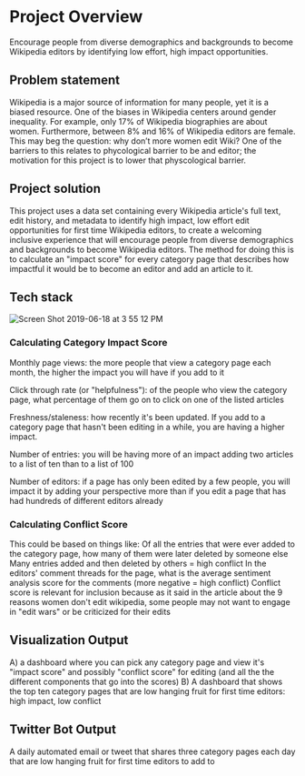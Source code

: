 # Project Overview

Encourage people from diverse demographics and backgrounds to become Wikipedia editors by identifying low effort, high impact opportunities.

## Problem statement

Wikipedia is a major source of information for many people, yet it is a biased resource. One of the biases in Wikipedia centers around gender inequality.  For example, only 17% of Wikipedia biographies are about women.  Furthermore, between 8% and 16% of Wikipedia editors are female.  This may beg the question: why don’t more women edit Wiki?  One of the barriers to this relates to phycological barrier to be and editor; the motivation for this project is to lower that physcological barrier.

## Project solution

This project uses a data set containing every Wikipedia article's full text, edit history, and metadata to identify high impact, low effort edit opportunities for first time Wikipedia editors, to create a welcoming inclusive experience that will encourage people from diverse demographics and backgrounds to become Wikipedia editors.  The method for doing this is to calculate an "impact score" for every category page that describes how impactful it would be to become an editor and add an article to it.

## Tech stack
![Screen Shot 2019-06-18 at 3 55 12 PM](https://user-images.githubusercontent.com/35629096/59725158-7f3ec500-91e1-11e9-84b0-bb3546fb6afe.png)

### Calculating Category Impact Score

Monthly page views: the more people that view a category page each month, the higher the impact you will have if you add to it

Click through rate (or "helpfulness"): of the people who view the category page, what percentage of them go on to click on one of the listed articles

Freshness/staleness: how recently it's been updated. If you add to a category page that hasn't been editing in a while, you are having a higher impact.

Number of entries: you will be having more of an impact adding two articles to a list of ten than to a list of 100

Number of editors: if a page has only been edited by a few people, you will impact it by adding your perspective more than if you edit a page that has had hundreds of different editors already


### Calculating Conflict Score

This could be based on things like:
Of all the entries that were ever added to the category page, how many of them were later deleted by someone else
Many entries added and then deleted by others = high conflict
In the editors' comment threads for the page, what is the average sentiment analysis score for the comments (more negative = high conflict)
Conflict score is relevant for inclusion because as it said in the article about the 9 reasons women don't edit wikipedia, some people may not want to engage in "edit wars" or be criticized for their edits


## Visualization Output

A) a dashboard where you can pick any category page and view it's "impact score" and possibly "conflict score" for editing (and all the the different components that go into the scores)
B) A dashboard that shows the top ten category pages that are low hanging fruit for first time editors: high impact, low conflict


## Twitter Bot Output
A daily automated email or tweet that shares three category pages each day that are low hanging fruit for first time editors to add to




